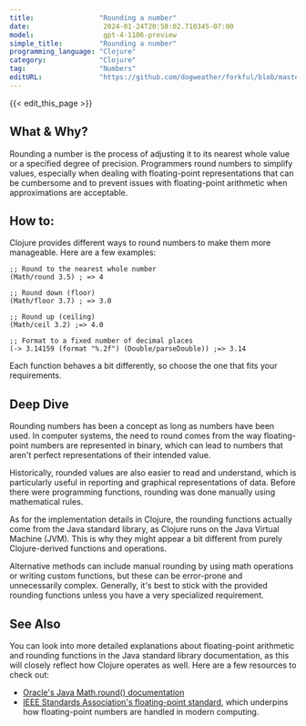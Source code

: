 ```yaml
---
title:                "Rounding a number"
date:                  2024-01-24T20:58:02.710345-07:00
model:                 gpt-4-1106-preview
simple_title:         "Rounding a number"
programming_language: "Clojure"
category:             "Clojure"
tag:                  "Numbers"
editURL:              "https://github.com/dogweather/forkful/blob/master/content/en/clojure/rounding-a-number.md"
---
```


{{< edit_this_page >}}

## What & Why?
Rounding a number is the process of adjusting it to its nearest whole value or a specified degree of precision. Programmers round numbers to simplify values, especially when dealing with floating-point representations that can be cumbersome and to prevent issues with floating-point arithmetic when approximations are acceptable.

## How to:
Clojure provides different ways to round numbers to make them more manageable. Here are a few examples:

```ProgLang.CLOJURE
;; Round to the nearest whole number
(Math/round 3.5) ; => 4

;; Round down (floor)
(Math/floor 3.7) ; => 3.0

;; Round up (ceiling)
(Math/ceil 3.2) ;=> 4.0

;; Format to a fixed number of decimal places
(-> 3.14159 (format "%.2f") (Double/parseDouble)) ;=> 3.14
```

Each function behaves a bit differently, so choose the one that fits your requirements.

## Deep Dive
Rounding numbers has been a concept as long as numbers have been used. In computer systems, the need to round comes from the way floating-point numbers are represented in binary, which can lead to numbers that aren't perfect representations of their intended value.

Historically, rounded values are also easier to read and understand, which is particularly useful in reporting and graphical representations of data. Before there were programming functions, rounding was done manually using mathematical rules. 

As for the implementation details in Clojure, the rounding functions actually come from the Java standard library, as Clojure runs on the Java Virtual Machine (JVM). This is why they might appear a bit different from purely Clojure-derived functions and operations.

Alternative methods can include manual rounding by using math operations or writing custom functions, but these can be error-prone and unnecessarily complex. Generally, it's best to stick with the provided rounding functions unless you have a very specialized requirement.

## See Also
You can look into more detailed explanations about floating-point arithmetic and rounding functions in the Java standard library documentation, as this will closely reflect how Clojure operates as well. Here are a few resources to check out:

- [Oracle's Java Math.round() documentation](https://docs.oracle.com/javase/8/docs/api/java/lang/Math.html#round-float-)
- [IEEE Standards Association's floating-point standard](https://standards.ieee.org/standard/754-2019.html), which underpins how floating-point numbers are handled in modern computing.